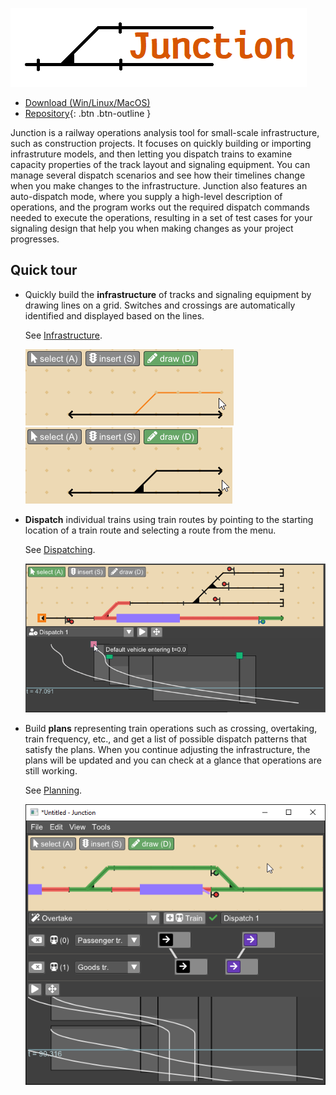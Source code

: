![Junction logo](docs/imgs/logo1.png)

* [Download (Win/Linux/MacOS)](https://github.com/luteberget/junction/releases/latest)
* [Repository](http://github.com/luteberget/junction/){: .btn .btn-outline }

Junction is a railway operations analysis tool for small-scale infrastructure,
such as construction projects. 
It focuses on quickly building or importing infrastruture models, and 
then letting you dispatch trains to examine capacity properties of the 
track layout and signaling equipment.
You can manage several dispatch scenarios and see how their timelines change when you make
changes to the infrastructure.
Junction also features an auto-dispatch mode, where you supply a high-level
description of operations, and the program works out the required dispatch commands
needed to execute the operations, resulting in a set of test cases for 
your signaling design that help you when making changes as your project progresses.

## Quick tour

 * Quickly build the **infrastructure** of tracks and signaling equipment by 
   drawing lines on a grid. Switches and crossings are automatically identified 
   and displayed based on the lines.

   See [Infrastructure](infrastructure.md).

   ![Inf1](docs/imgs/inf_draw_1_small.png) ![Inf2](docs/imgs/inf_draw_2_small.png)

 * **Dispatch** individual trains using train routes by pointing to the starting location
   of a train route and selecting a route from the menu.

   See [Dispatching](dispatch.md).

   ![Inf1](docs/imgs/dispatch_3_contents.png)

 * Build **plans** representing train operations such as crossing, overtaking, train frequency, etc.,
   and get a list of possible dispatch patterns that satisfy the plans.
   When you continue adjusting the infrastructure, the plans will be updated and
   you can check at a glance that operations are still working.

   See [Planning](planning.md).

   ![Inf1](docs/imgs/autodispatch_1.png)





